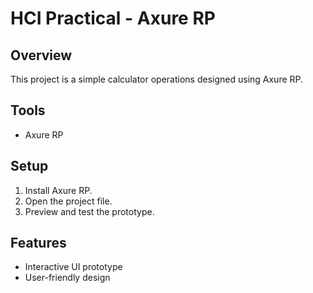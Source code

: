 # HCI Practical - Axure RP

## Overview
This project is a simple calculator operations designed using Axure RP.

## Tools
- Axure RP

## Setup
1. Install Axure RP.
2. Open the project file.
3. Preview and test the prototype.

## Features
- Interactive UI prototype
- User-friendly design
